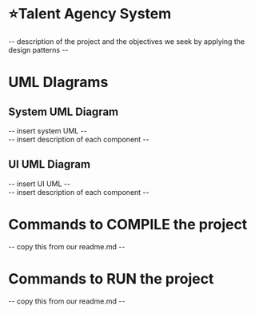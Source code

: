 # :star:Talent Agency System

-- description of the project and the objectives we seek by applying the design patterns --

# UML DIagrams 
## System UML Diagram
-- insert system UML -- <br>
-- insert description of each component --

## UI UML Diagram
-- insert UI UML -- <br>
-- insert description of each component --

# Commands to COMPILE the project
-- copy this from our readme.md --

# Commands to RUN the project
-- copy this from our readme.md --